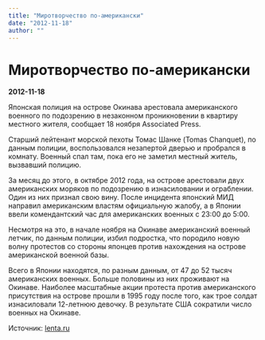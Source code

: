 ```yaml
---
title: "Миротворчество по-американски"
date: "2012-11-18"
author: ""
---
```


# Миротворчество по-американски

**2012-11-18** 

Японская полиция на острове Окинава арестовала американского военного по подозрению в незаконном проникновении в квартиру местного жителя, сообщает 18 ноября Associated Press.

Старший лейтенант морской пехоты Томас Шанке (Tomas Chanquet), по данным полиции, воспользовался незапертой дверью и пробрался в комнату. Военный спал там, пока его не заметил местный житель, вызвавший полицию.

За месяц до этого, в октябре 2012 года, на острове арестовали двух американских моряков по подозрению в изнасиловании и ограблении. Один из них признал свою вину. После инцидента японский МИД направил американским властям официальную жалобу, а в Японии ввели комендантский час для американских военных с 23:00 до 5:00.

Несмотря на это, в начале ноября на Окинаве американский военный летчик, по данным полиции, избил подростка, что породило новую волну протестов со стороны японцев против нахождения на острове американской военной базы.

Всего в Японии находятся, по разным данным, от 47 до 52 тысяч американских военных. Больше половины из них проживают на Окинаве. Наиболее масштабные акции протеста против американского присутствия на острове прошли в 1995 году после того, как трое солдат изнасиловали 12-летнюю девочку. В результате США сократили число военных на Окинаве.

Источник: [lenta.ru](http://lenta.ru/)